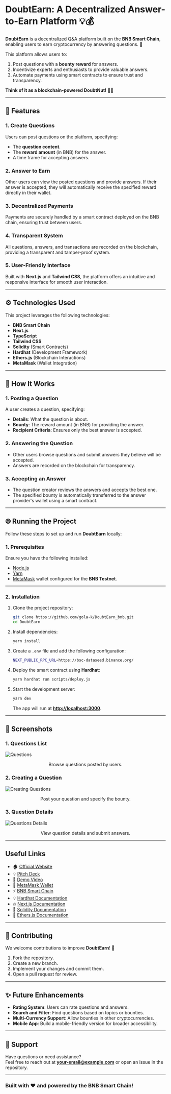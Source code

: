 # **DoubtEarn: A Decentralized Answer-to-Earn Platform** 💡💰  

**DoubtEarn** is a decentralized Q&A platform built on the **BNB Smart Chain**, enabling users to earn cryptocurrency by answering questions. 🚀  

This platform allows users to:  
1. Post questions with a **bounty reward** for answers.  
2. Incentivize experts and enthusiasts to provide valuable answers.  
3. Automate payments using smart contracts to ensure trust and transparency.  

**Think of it as a blockchain-powered DoubtNut!** 🤔✨  

---

## **🌟 Features**

### **1. Create Questions**  
Users can post questions on the platform, specifying:  
- The **question content**.  
- The **reward amount** (in BNB) for the answer.  
- A time frame for accepting answers.  

### **2. Answer to Earn**  
Other users can view the posted questions and provide answers. If their answer is accepted, they will automatically receive the specified reward directly in their wallet.  

### **3. Decentralized Payments**  
Payments are securely handled by a smart contract deployed on the BNB chain, ensuring trust between users.  

### **4. Transparent System**  
All questions, answers, and transactions are recorded on the blockchain, providing a transparent and tamper-proof system.  

### **5. User-Friendly Interface**  
Built with **Next.js** and **Tailwind CSS**, the platform offers an intuitive and responsive interface for smooth user interaction.  

---

## **⚙️ Technologies Used**

This project leverages the following technologies:  
- **BNB Smart Chain**  
- **Next.js**  
- **TypeScript**  
- **Tailwind CSS**  
- **Solidity** (Smart Contracts)  
- **Hardhat** (Development Framework)  
- **Ethers.js** (Blockchain Interactions)  
- **MetaMask** (Wallet Integration)  

---

## **🚀 How It Works**

### **1. Posting a Question**  
A user creates a question, specifying:  
- **Details**: What the question is about.  
- **Bounty**: The reward amount (in BNB) for providing the answer.  
- **Recipient Criteria**: Ensures only the best answer is accepted.  

### **2. Answering the Question**  
- Other users browse questions and submit answers they believe will be accepted.  
- Answers are recorded on the blockchain for transparency.  

### **3. Accepting an Answer**  
- The question creator reviews the answers and accepts the best one.  
- The specified bounty is automatically transferred to the answer provider's wallet using a smart contract.  

---

## **🌐 Running the Project**

Follow these steps to set up and run **DoubtEarn** locally:  

### **1. Prerequisites**  
Ensure you have the following installed:  
- [Node.js](https://nodejs.org/)  
- [Yarn](https://yarnpkg.com/)  
- [MetaMask](https://metamask.io/) wallet configured for the **BNB Testnet**.  

---

### **2. Installation**

1. Clone the project repository:  
   ```bash
   git clone https://github.com/gola-k/DoubtEarn_bnb.git
   cd DoubtEarn
   ```

2. Install dependencies:  
   ```bash
   yarn install
   ```

3. Create a `.env` file and add the following configuration:  
   ```sh
   NEXT_PUBLIC_RPC_URL=https://bsc-dataseed.binance.org/
   ```

4. Deploy the smart contract using **Hardhat**:  
   ```bash
   yarn hardhat run scripts/deploy.js
   ```

5. Start the development server:  
   ```bash
   yarn dev
   ```  
   The app will run at **[http://localhost:3000](http://localhost:3000)**.  

---

## **📸 Screenshots**

### **1. Questions List**  
![Questions](./screenshots/0.png)  
<center><figcaption>Browse questions posted by users.</figcaption></center>  

### **2. Creating a Question**  
![Creating Questions](./screenshots/1.png)  
<center><figcaption>Post your question and specify the bounty.</figcaption></center>  

### **3. Question Details**  
![Questions Details](./screenshots/2.png)  
<center><figcaption>View question details and submit answers.</figcaption></center>  

---

## **Useful Links**

- 🏠 [Official Website](https://doubtearn.netlify.app.com) 
- 💡 [Pitch Deck](https://gola-k.github.io/DoubtEarn/PITCHDECK)
- 🎥 [Demo Video](https://www.youtube.com/watch?v=RTAlBB-keAU)
- 🚀 [MetaMask Wallet](https://metamask.io/)  
- ⚡ [BNB Smart Chain](https://www.bnbchain.org/)  
- 💡 [Hardhat Documentation](https://hardhat.org/)  
- 🔥 [Next.js Documentation](https://nextjs.org/)  
- 🐻 [Solidity Documentation](https://soliditylang.org/)  
- 👀 [Ethers.js Documentation](https://docs.ethers.io/v5/)  

---

## **🤝 Contributing**

We welcome contributions to improve **DoubtEarn**! 🎉  

1. Fork the repository.  
2. Create a new branch.  
3. Implement your changes and commit them.  
4. Open a pull request for review.  

---

## **✨ Future Enhancements**

- **Rating System**: Users can rate questions and answers.  
- **Search and Filter**: Find questions based on topics or bounties.  
- **Multi-Currency Support**: Allow bounties in other cryptocurrencies.  
- **Mobile App**: Build a mobile-friendly version for broader accessibility.  

---

## **📧 Support**

Have questions or need assistance?  
Feel free to reach out at **[your-email@example.com](mailto:kunalgola9930@gmail.com)** or open an issue in the repository.  

---

### Built with ❤️ and powered by the **BNB Smart Chain**!
